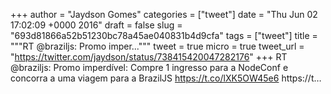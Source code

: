 
+++
author = "Jaydson Gomes"
categories = ["tweet"]
date = "Thu Jun 02 17:02:09 +0000 2016"
draft = false
slug = "693d81866a52b51230bc78a45ae040831b4d9cfa"
tags = ["tweet"]
title = """RT @braziljs: Promo imper..."""
tweet = true
micro = true
tweet_url = "https://twitter.com/jaydson/status/738415420047282176"
+++
RT @braziljs: Promo imperdível: Compre 1 ingresso para a NodeConf e concorra a uma viagem para a BrazilJS https://t.co/lXK5OW45e6 https://t…
